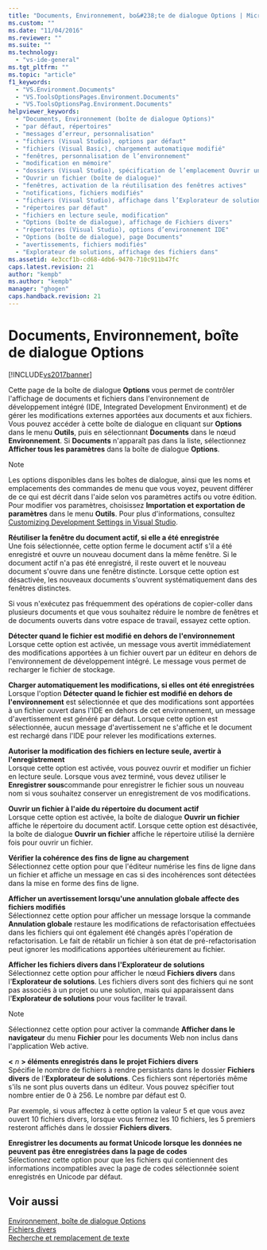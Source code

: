 ```yaml
---
title: "Documents, Environnement, bo&#238;te de dialogue Options | Microsoft Docs"
ms.custom: ""
ms.date: "11/04/2016"
ms.reviewer: ""
ms.suite: ""
ms.technology: 
  - "vs-ide-general"
ms.tgt_pltfrm: ""
ms.topic: "article"
f1_keywords: 
  - "VS.Environment.Documents"
  - "VS.ToolsOptionsPages.Environment.Documents"
  - "VS.ToolsOptionsPag.Environment.Documents"
helpviewer_keywords: 
  - "Documents, Environnement (boîte de dialogue Options)"
  - "par défaut, répertoires"
  - "messages d’erreur, personnalisation"
  - "fichiers (Visual Studio), options par défaut"
  - "fichiers (Visual Basic), chargement automatique modifié"
  - "fenêtres, personnalisation de l’environnement"
  - "modification en mémoire"
  - "dossiers (Visual Studio), spécification de l’emplacement Ouvrir un fichier"
  - "Ouvrir un fichier (boîte de dialogue)"
  - "fenêtres, activation de la réutilisation des fenêtres actives"
  - "notifications, fichiers modifiés"
  - "fichiers (Visual Studio), affichage dans l’Explorateur de solutions"
  - "répertoires par défaut"
  - "fichiers en lecture seule, modification"
  - "Options (boîte de dialogue), affichage de Fichiers divers"
  - "répertoires (Visual Studio), options d’environnement IDE"
  - "Options (boîte de dialogue), page Documents"
  - "avertissements, fichiers modifiés"
  - "Explorateur de solutions, affichage des fichiers dans"
ms.assetid: 4e3ccf1b-cd68-4db6-9470-710c911b47fc
caps.latest.revision: 21
author: "kempb"
ms.author: "kempb"
manager: "ghogen"
caps.handback.revision: 21
---
```

# Documents, Environnement, bo&#238;te de dialogue Options
[!INCLUDE[vs2017banner](../../code-quality/includes/vs2017banner.md)]

Cette page de la boîte de dialogue **Options** vous permet de contrôler l'affichage de documents et fichiers dans l'environnement de développement intégré \(IDE, Integrated Development Environment\) et de gérer les modifications externes apportées aux documents et aux fichiers.  Vous pouvez accéder à cette boîte de dialogue en cliquant sur **Options** dans le menu **Outils**, puis en sélectionnant **Documents** dans le nœud **Environnement**.  Si **Documents** n'apparaît pas dans la liste, sélectionnez **Afficher tous les paramètres** dans la boîte de dialogue **Options**.  
  
> [!NOTE]
>  Les options disponibles dans les boîtes de dialogue, ainsi que les noms et emplacements des commandes de menu que vous voyez, peuvent différer de ce qui est décrit dans l'aide selon vos paramètres actifs ou votre édition.  Pour modifier vos paramètres, choisissez **Importation et exportation de paramètres** dans le menu **Outils**.  Pour plus d'informations, consultez [Customizing Development Settings in Visual Studio](http://msdn.microsoft.com/fr-fr/22c4debb-4e31-47a8-8f19-16f328d7dcd3).  
  
 **Réutiliser la fenêtre du document actif, si elle a été enregistrée**  
 Une fois sélectionnée, cette option ferme le document actif s'il a été enregistré et ouvre un nouveau document dans la même fenêtre.  Si le document actif n'a pas été enregistré, il reste ouvert et le nouveau document s'ouvre dans une fenêtre distincte.  Lorsque cette option est désactivée, les nouveaux documents s'ouvrent systématiquement dans des fenêtres distinctes.  
  
 Si vous n'exécutez pas fréquemment des opérations de copier\-coller dans plusieurs documents et que vous souhaitez réduire le nombre de fenêtres et de documents ouverts dans votre espace de travail, essayez cette option.  
  
 **Détecter quand le fichier est modifié en dehors de l'environnement**  
 Lorsque cette option est activée, un message vous avertit immédiatement des modifications apportées à un fichier ouvert par un éditeur en dehors de l'environnement de développement intégré.  Le message vous permet de recharger le fichier de stockage.  
  
 **Charger automatiquement les modifications, si elles ont été enregistrées**  
 Lorsque l'option **Détecter quand le fichier est modifié en dehors de l'environnement** est sélectionnée et que des modifications sont apportées à un fichier ouvert dans l'IDE en dehors de cet environnement, un message d'avertissement est généré par défaut.  Lorsque cette option est sélectionnée, aucun message d'avertissement ne s'affiche et le document est rechargé dans l'IDE pour relever les modifications externes.  
  
 **Autoriser la modification des fichiers en lecture seule, avertir à l'enregistrement**  
 Lorsque cette option est activée, vous pouvez ouvrir et modifier un fichier en lecture seule.  Lorsque vous avez terminé, vous devez utiliser le  **Enregistrer sous**commande pour enregistrer le fichier sous un nouveau nom si vous souhaitez conserver un enregistrement de vos modifications.  
  
 **Ouvrir un fichier à l'aide du répertoire du document actif**  
 Lorsque cette option est activée, la boîte de dialogue **Ouvrir un fichier** affiche le répertoire du document actif.  Lorsque cette option est désactivée, la boîte de dialogue **Ouvrir un fichier** affiche le répertoire utilisé la dernière fois pour ouvrir un fichier.  
  
 **Vérifier la cohérence des fins de ligne au chargement**  
 Sélectionnez cette option pour que l'éditeur numérise les fins de ligne dans un fichier et affiche un message en cas si des incohérences sont détectées dans la mise en forme des fins de ligne.  
  
 **Afficher un avertissement lorsqu'une annulation globale affecte des fichiers modifiés**  
 Sélectionnez cette option pour afficher un message lorsque la commande **Annulation globale** restaure les modifications de refactorisation effectuées dans les fichiers qui ont également été changés après l'opération de refactorisation.  Le fait de rétablir un fichier à son état de pré\-refactorisation peut ignorer les modifications apportées ultérieurement au fichier.  
  
 **Afficher les fichiers divers dans l'Explorateur de solutions**  
 Sélectionnez cette option pour afficher le nœud **Fichiers divers** dans l'**Explorateur de solutions**.  Les fichiers divers sont des fichiers qui ne sont pas associés à un projet ou une solution, mais qui apparaissent dans l'**Explorateur de solutions** pour vous faciliter le travail.  
  
> [!NOTE]
>  Sélectionnez cette option pour activer la commande **Afficher dans le navigateur** du menu **Fichier** pour les documents Web non inclus dans l'application Web active.  
  
 **\<** *n* **\>  éléments enregistrés dans le projet Fichiers divers**  
 Spécifie le nombre de fichiers à rendre persistants dans le dossier **Fichiers divers** de l'**Explorateur de solutions**.  Ces fichiers sont répertoriés même s'ils ne sont plus ouverts dans un éditeur.  Vous pouvez spécifier tout nombre entier de 0 à 256.  Le nombre par défaut est 0.  
  
 Par exemple, si vous affectez à cette option la valeur 5 et que vous avez ouvert 10 fichiers divers, lorsque vous fermez les 10 fichiers, les 5 premiers resteront affichés dans le dossier **Fichiers divers**.  
  
 **Enregistrer les documents au format Unicode lorsque les données ne peuvent pas être enregistrées dans la page de codes**  
 Sélectionnez cette option pour que les fichiers qui contiennent des informations incompatibles avec la page de codes sélectionnée soient enregistrés en Unicode par défaut.  
  
## Voir aussi  
 [Environnement, boîte de dialogue Options](../../ide/reference/environment-options-dialog-box.md)   
 [Fichiers divers](../../ide/reference/miscellaneous-files.md)   
 [Recherche et remplacement de texte](../../ide/finding-and-replacing-text.md)